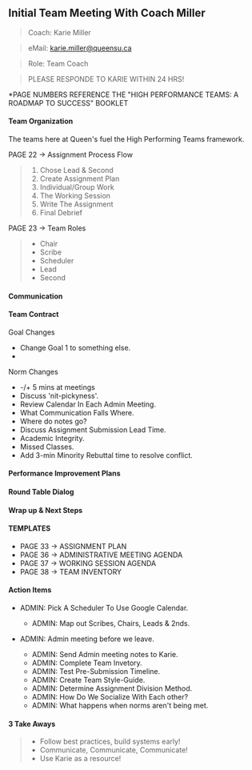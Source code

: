 
## Initial Team Meeting With Coach Miller

> Coach: Karie Miller

> eMail: karie.miller@queensu.ca

> Role: Team Coach

> PLEASE RESPONDE TO KARIE WITHIN 24 HRS!

*PAGE NUMBERS REFERENCE THE "HIGH PERFORMANCE TEAMS: A ROADMAP TO SUCCESS" BOOKLET

#### Team Organization
The teams here at Queen's fuel the High Performing Teams framework.

PAGE 22 -> Assignment Process Flow
> 1) Chose Lead & Second
> 2) Create Assignment Plan
> 3) Individual/Group Work
> 4) The Working Session
> 5) Write The Assignment
> 6) Final Debrief

PAGE 23 -> Team Roles
> * Chair 
> * Scribe
> * Scheduler
> * Lead
> * Second


#### Communication
#### Team Contract

Goal Changes
* Change Goal 1 to something else.
* 

Norm Changes
* -/+ 5 mins at meetings
* Discuss 'nit-pickyness'.
* Review Calendar In Each Admin Meeting.
* What Communication Falls Where.
* Where do notes go?
* Discuss Assignment Submission Lead Time.
* Academic Integrity.
* Missed Classes.
* Add 3-min Minority Rebuttal time to resolve conflict.


#### Performance Improvement Plans
#### Round Table Dialog
#### Wrap up & Next Steps

#### TEMPLATES
* PAGE 33 -> ASSIGNMENT PLAN
* PAGE 36 -> ADMINISTRATIVE MEETING AGENDA
* PAGE 37 -> WORKING SESSION AGENDA
* PAGE 38 -> TEAM INVENTORY


#### Action Items
* ADMIN: Pick A Scheduler To Use Google Calendar.
    * ADMIN: Map out Scribes, Chairs, Leads & 2nds.

* ADMIN: Admin meeting before we leave.
    * ADMIN: Send Admin meeting notes to Karie.
    * ADMIN: Complete Team Invetory.
    * ADMIN: Test Pre-Submission Timeline.
    * ADMIN: Create Team Style-Guide.
    * ADMIN: Determine Assignment Division Method.
    * ADMIN: How Do We Socialize With Each other?
    * ADMIN: What happens when norms aren't being met.

#### 3 Take Aways
> * Follow best practices, build systems early!
> * Communicate, Communicate, Communicate!
> * Use Karie as a resource!
